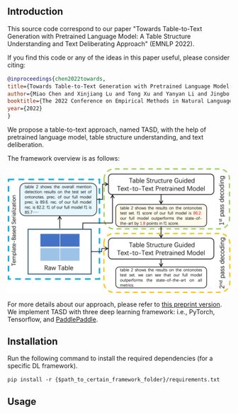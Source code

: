 ## Introduction

This source code correspond to our paper "Towards Table-to-Text Generation with Pretrained Language Model: A Table Structure Understanding and Text Deliberating Approach" (EMNLP 2022).

If you find this code or any of the ideas in this paper useful, please consider citing:

```bibtex
@inproceedings{chen2022towards,
title={Towards Table-to-Text Generation with Pretrained Language Model: A Table Structure Understanding and Text Deliberating Approach},
author={Miao Chen and Xinjiang Lu and Tong Xu and Yanyan Li and Jingbo Zhou and Dejing Dou and Hui Xiong},
booktitle={The 2022 Conference on Empirical Methods in Natural Language Processing (EMNLP' 22)},
year={2022}
}
```

We propose a table-to-text approach, named TASD, with the help of 
pretrained language model, table structure understanding, and text deliberation. 

The framework overview is as follows:

![framework](figs/framework.jpg)

For more details about our approach, please refer to [this preprint version](https://arxiv.org/pdf/2301.02071.pdf).
We implement TASD with three deep learning framework: i.e., 
PyTorch, Tensorflow, and [PaddlePaddle](https://www.paddlepaddle.org.cn/en). 


## Installation

Run the following command to install the required dependencies (for a specific DL framework).

```
pip install -r {$path_to_certain_framework_folder}/requirements.txt
```

## Usage




